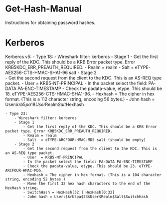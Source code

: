 # Get-Hash-Manual
Instructions for obtaining password hashes.

# Kerberos

>
Kerberos v5:
	- Type 18:
		- Wireshark filter: kerberos
		- Stage 1
			- Get the first reply of the KDC. This should be a KRB Error packet type. Error KRB5KDC_ERR_PREAUTH_REQUIRED.
			- Realm = realm
			- Salt  = eTYPE-AES256-CTS-HMAC-SHA1-96 salt
		- Stage 2		
			- Get the second request from the client to the KDC. This is an AS-REQ type packet.
			- User  = KRB5-NT-PRINCIPAL
			- In the packet select the field: PA-DATA PA-ENC-TIMESTAMP
			- Check the padata-value, etype. This should be 18. eTYPE-AES256-CTS-HMAC-SHA1-96.
			- Hexhash = The cipher in hex format. (This is a 112 character string, encoding 56 bytes.)
			- John hash = User:$krb5pa$18$User$Realm$Salt$Hexhash

	- Type 23:
		- Wireshark filter: kerberos
		- Stage 1
			- Get the first reply of the KDC. This should be a KRB Error packet type. Error KRB5KDC_ERR_PREAUTH_REQUIRED.
			- Realm = realm
			- Salt  = eTYPE-ARCFOUR-HMAC-MD5 salt (should be empty)
		- Stage 2		
			- Get the second request from the client to the KDC. This is an AS-REQ type packet.
			- User  = KRB5-NT-PRINCIPAL
			- In the packet select the field: PA-DATA PA-ENC-TIMESTAMP
			- Check the padata-value, etype. This should be 23. eTYPE-ARCFOUR-HMAC-MD5.
			- Hexhash = The cipher in hex format. (This is a 104 character string, encoding 52 bytes.)
			- Move the first 32 hex hash characters to the end of the HexHash string.
			- SwitchHash = HexHash[32:] HexHash[0:32]
			- John hash = User:$krb5pa$23$User$Realm$Salt$SwitchHash
